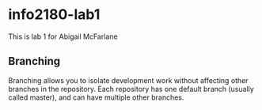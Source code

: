 # info2180-lab1
This is lab 1 for Abigail McFarlane
## Branching
Branching allows you to isolate development work without affecting other branches in the repository. Each repository has one default branch (usually called master), and can have multiple other branches.